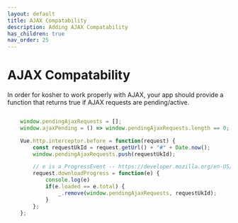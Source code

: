 ```yaml
---
layout: default
title: AJAX Compatability
description: Adding AJAX Compatability
has_children: true
nav_order: 25
---
```


# AJAX Compatability

In order for kosher to work properly with AJAX, your app should provide a function that returns true if AJAX requests are pending/active.

```javascript

    window.pendingAjaxRequests = [];
    window.ajaxPending = () => window.pendingAjaxRequests.length == 0;

    Vue.http.interceptor.before = function(request) {
        const requestUkId = request.getUrl() + "#" + Date.now();
        window.pendingAjaxRequests.push(requestUkId);

        // e is a ProgressEvent -- https://developer.mozilla.org/en-US/docs/Web/API/ProgressEvent
        request.downloadProgress = function(e) {
            console.log(e)
            if(e.loaded == e.total) {
                _.remove(window.pendingAjaxRequests, requestUkId);
            }
        };
    };

```